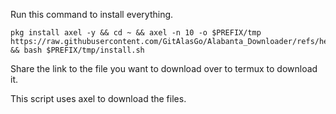 Run this command to install everything.
```
pkg install axel -y && cd ~ && axel -n 10 -o $PREFIX/tmp https://raw.githubusercontent.com/GitAlasGo/Alabanta_Downloader/refs/heads/main/install/install.sh && bash $PREFIX/tmp/install.sh
```
Share the link to the file you want to download over to termux to download it.

This script uses axel to download the files.

